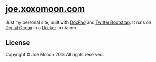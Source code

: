 # [joe.xoxomoon.com](http://joe.xoxomoon.com)

Just my personal site, built with [DocPad](http://docpad.org/) and [Twitter Bootstrap](http://twitter.github.io/bootstrap). It runs on [Digital Ocean](http://digitalocean.com/) in a [Docker](http://docker.io/) container.

## License
Copyright &copy; Joe Mooon 2013 All rights reserved.
